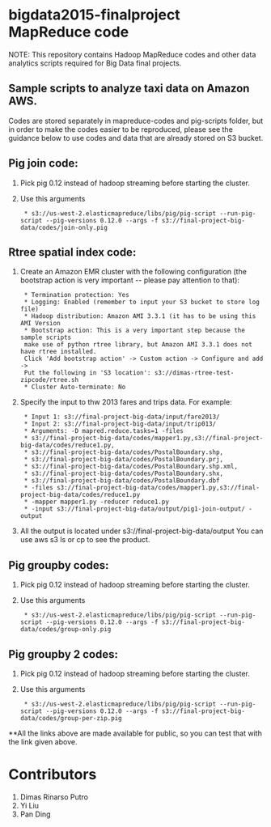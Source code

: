 # bigdata2015-finalproject MapReduce code

NOTE: This repository contains Hadoop MapReduce codes and other data analytics scripts required for Big Data final projects.

## Sample scripts to analyze taxi data on Amazon AWS.

Codes are stored separately in mapreduce-codes and pig-scripts folder, but in order to make the codes easier to be reproduced, please see the guidance below to use codes and data that are already stored on S3 bucket.

## Pig join code:

1. Pick pig 0.12 instead of hadoop streaming before starting the cluster.
2. Use this arguments


        * s3://us-west-2.elasticmapreduce/libs/pig/pig-script --run-pig-script --pig-versions 0.12.0 --args -f s3://final-project-big-data/codes/join-only.pig

## Rtree spatial index code:

1. Create an Amazon EMR cluster with the following configuration (the bootstrap action is very important -- please pay attention to that):

        * Termination protection: Yes
        * Logging: Enabled (remember to input your S3 bucket to store log file)
        * Hadoop distribution: Amazon AMI 3.3.1 (it has to be using this AMI Version
        * Bootstrap action: This is a very important step because the sample scripts 
        make use of python rtree library, but Amazon AMI 3.3.1 does not have rtree installed.
        Click 'Add bootstrap action' -> Custom action -> Configure and add -> 
        Put the following in 'S3 location': s3://dimas-rtree-test-zipcode/rtree.sh
        * Cluster Auto-terminate: No

2. Specify the input to thw 2013 fares and trips data. For example:


        * Input 1: s3://final-project-big-data/input/fare2013/
        * Input 2: s3://final-project-big-data/input/trip013/
        * Arguments: -D mapred.reduce.tasks=1 -files
        * s3://final-project-big-data/codes/mapper1.py,s3://final-project-big-data/codes/reduce1.py,
        * s3://final-project-big-data/codes/PostalBoundary.shp,
        * s3://final-project-big-data/codes/PostalBoundary.prj,
        * s3://final-project-big-data/codes/PostalBoundary.shp.xml,
        * s3://final-project-big-data/codes/PostalBoundary.shx,
        * s3://final-project-big-data/codes/PostalBoundary.dbf 
        * -files s3://final-project-big-data/codes/mapper1.py,s3://final-project-big-data/codes/reduce1.py 
        * -mapper mapper1.py -reducer reduce1.py 
        * -input s3://final-project-big-data/output/pig1-join-output/ -output

3. All the output is located under s3://final-project-big-data/output 
You can use aws s3 ls or cp to see the product.


## Pig groupby codes:


1. Pick pig 0.12 instead of hadoop streaming before starting the cluster.
2. Use this arguments


        * s3://us-west-2.elasticmapreduce/libs/pig/pig-script --run-pig-script --pig-versions 0.12.0 --args -f s3://final-project-big-data/codes/group-only.pig


## Pig groupby 2 codes:

1. Pick pig 0.12 instead of hadoop streaming before starting the cluster.
2. Use this arguments


        * s3://us-west-2.elasticmapreduce/libs/pig/pig-script --run-pig-script --pig-versions 0.12.0 --args -f s3://final-project-big-data/codes/group-per-zip.pig

**All the links above are made available for public, so you can test that with the link given above.


Contributors
============
1. Dimas Rinarso Putro
2. Yi Liu
3. Pan Ding
